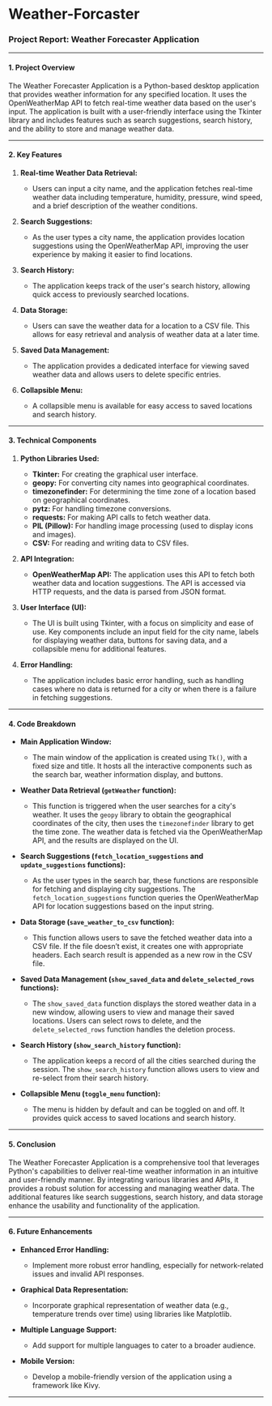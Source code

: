 # Weather-Forcaster
### Project Report: Weather Forecaster Application

---

#### **1. Project Overview**

The Weather Forecaster Application is a Python-based desktop application that provides weather information for any specified location. It uses the OpenWeatherMap API to fetch real-time weather data based on the user's input. The application is built with a user-friendly interface using the Tkinter library and includes features such as search suggestions, search history, and the ability to store and manage weather data.

---

#### **2. Key Features**

1. **Real-time Weather Data Retrieval:**
   - Users can input a city name, and the application fetches real-time weather data including temperature, humidity, pressure, wind speed, and a brief description of the weather conditions.

2. **Search Suggestions:**
   - As the user types a city name, the application provides location suggestions using the OpenWeatherMap API, improving the user experience by making it easier to find locations.

3. **Search History:**
   - The application keeps track of the user's search history, allowing quick access to previously searched locations.

4. **Data Storage:**
   - Users can save the weather data for a location to a CSV file. This allows for easy retrieval and analysis of weather data at a later time.

5. **Saved Data Management:**
   - The application provides a dedicated interface for viewing saved weather data and allows users to delete specific entries.

6. **Collapsible Menu:**
   - A collapsible menu is available for easy access to saved locations and search history.

---

#### **3. Technical Components**

1. **Python Libraries Used:**
   - **Tkinter:** For creating the graphical user interface.
   - **geopy:** For converting city names into geographical coordinates.
   - **timezonefinder:** For determining the time zone of a location based on geographical coordinates.
   - **pytz:** For handling timezone conversions.
   - **requests:** For making API calls to fetch weather data.
   - **PIL (Pillow):** For handling image processing (used to display icons and images).
   - **CSV:** For reading and writing data to CSV files.

2. **API Integration:**
   - **OpenWeatherMap API:** The application uses this API to fetch both weather data and location suggestions. The API is accessed via HTTP requests, and the data is parsed from JSON format.

3. **User Interface (UI):**
   - The UI is built using Tkinter, with a focus on simplicity and ease of use. Key components include an input field for the city name, labels for displaying weather data, buttons for saving data, and a collapsible menu for additional features.

4. **Error Handling:**
   - The application includes basic error handling, such as handling cases where no data is returned for a city or when there is a failure in fetching suggestions.

---

#### **4. Code Breakdown**

- **Main Application Window:**
   - The main window of the application is created using `Tk()`, with a fixed size and title. It hosts all the interactive components such as the search bar, weather information display, and buttons.

- **Weather Data Retrieval (`getWeather` function):**
   - This function is triggered when the user searches for a city's weather. It uses the `geopy` library to obtain the geographical coordinates of the city, then uses the `timezonefinder` library to get the time zone. The weather data is fetched via the OpenWeatherMap API, and the results are displayed on the UI.

- **Search Suggestions (`fetch_location_suggestions` and `update_suggestions` functions):**
   - As the user types in the search bar, these functions are responsible for fetching and displaying city suggestions. The `fetch_location_suggestions` function queries the OpenWeatherMap API for location suggestions based on the input string.

- **Data Storage (`save_weather_to_csv` function):**
   - This function allows users to save the fetched weather data into a CSV file. If the file doesn’t exist, it creates one with appropriate headers. Each search result is appended as a new row in the CSV file.

- **Saved Data Management (`show_saved_data` and `delete_selected_rows` functions):**
   - The `show_saved_data` function displays the stored weather data in a new window, allowing users to view and manage their saved locations. Users can select rows to delete, and the `delete_selected_rows` function handles the deletion process.

- **Search History (`show_search_history` function):**
   - The application keeps a record of all the cities searched during the session. The `show_search_history` function allows users to view and re-select from their search history.

- **Collapsible Menu (`toggle_menu` function):**
   - The menu is hidden by default and can be toggled on and off. It provides quick access to saved locations and search history.

---

#### **5. Conclusion**

The Weather Forecaster Application is a comprehensive tool that leverages Python's capabilities to deliver real-time weather information in an intuitive and user-friendly manner. By integrating various libraries and APIs, it provides a robust solution for accessing and managing weather data. The additional features like search suggestions, search history, and data storage enhance the usability and functionality of the application.

---

#### **6. Future Enhancements**

- **Enhanced Error Handling:**
   - Implement more robust error handling, especially for network-related issues and invalid API responses.

- **Graphical Data Representation:**
   - Incorporate graphical representation of weather data (e.g., temperature trends over time) using libraries like Matplotlib.

- **Multiple Language Support:**
   - Add support for multiple languages to cater to a broader audience.

- **Mobile Version:**
   - Develop a mobile-friendly version of the application using a framework like Kivy.

---